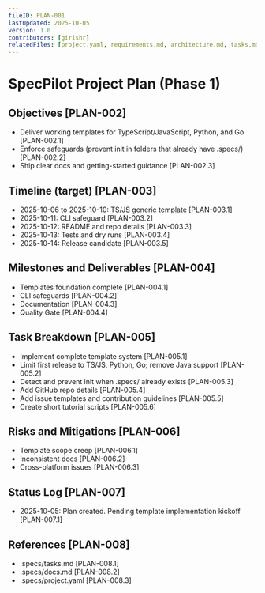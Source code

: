 ```yaml
---
fileID: PLAN-001
lastUpdated: 2025-10-05
version: 1.0
contributors: [girishr]
relatedFiles: [project.yaml, requirements.md, architecture.md, tasks.md]
---
```


# SpecPilot Project Plan (Phase 1)

## Objectives [PLAN-002]

- Deliver working templates for TypeScript/JavaScript, Python, and Go [PLAN-002.1]
- Enforce safeguards (prevent init in folders that already have .specs/) [PLAN-002.2]
- Ship clear docs and getting-started guidance [PLAN-002.3]

## Timeline (target) [PLAN-003]

- 2025-10-06 to 2025-10-10: TS/JS generic template [PLAN-003.1]
- 2025-10-11: CLI safeguard [PLAN-003.2]
- 2025-10-12: README and repo details [PLAN-003.3]
- 2025-10-13: Tests and dry runs [PLAN-003.4]
- 2025-10-14: Release candidate [PLAN-003.5]

## Milestones and Deliverables [PLAN-004]

- Templates foundation complete [PLAN-004.1]
- CLI safeguards [PLAN-004.2]
- Documentation [PLAN-004.3]
- Quality Gate [PLAN-004.4]

## Task Breakdown [PLAN-005]

- Implement complete template system [PLAN-005.1]
- Limit first release to TS/JS, Python, Go; remove Java support [PLAN-005.2]
- Detect and prevent init when .specs/ already exists [PLAN-005.3]
- Add GitHub repo details [PLAN-005.4]
- Add issue templates and contribution guidelines [PLAN-005.5]
- Create short tutorial scripts [PLAN-005.6]

## Risks and Mitigations [PLAN-006]

- Template scope creep [PLAN-006.1]
- Inconsistent docs [PLAN-006.2]
- Cross-platform issues [PLAN-006.3]

## Status Log [PLAN-007]

- 2025-10-05: Plan created. Pending template implementation kickoff [PLAN-007.1]

## References [PLAN-008]

- .specs/tasks.md [PLAN-008.1]
- .specs/docs.md [PLAN-008.2]
- .specs/project.yaml [PLAN-008.3]
